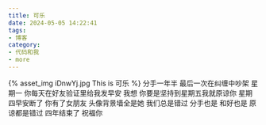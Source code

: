 ```yaml
---
title: 可乐
date: 2024-05-05 14:22:41
tags:
- 博客
category:
- 代码和我
- more
---
```

{% asset_img iDnwYj.jpg This is 可乐 %}
分手一年半 最后一次在纠缠中吵架 星期一 你每天在好友验证里给我发早安 我想 你要是坚持到星期五我就原谅你 星期四早安断了 你有了女朋友 头像背景墙全是她 我们总是错过 分手也是 和好也是 原谅都是错过 四年结束了 祝福你
